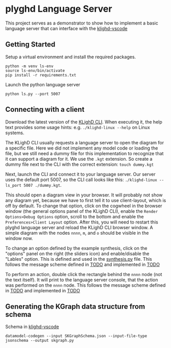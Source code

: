 # plyghd Language Server
This project serves as a demonstrator to show how to implement a basic language server that can interface with the [klighd-vscode](https://github.com/kieler/klighd-vscode)

## Getting Started
Setup a virtual environment and install the required packages.
```
python -m venv ls-env
source ls-env/bin/activate
pip install -r requirements.txt
```
Launch the python language server
```
python ls.py --port 5007
```

## Connecting with a client
Download the latest version of the [KLighD CLI](https://github.com/kieler/klighd-vscode/releases).
When executing it, the help text provides some usage hints: e.g. `./klighd-linux --help` on Linux systems.

The KLighD CLI usually requests a language server to open the diagram for a specific file. Here we did not implement any model code or loading the file, but we still need a dummy file for this implementation to recognize that it can support a diagram for it. We use the `.kgt` extension. So create a dummy file next to the CLI with the correct extension: `touch dummy.kgt`

Next, launch the CLI and connect it to your language server. Our server uses the default port 5007, so the CLI call looks like this: `./klighd-linux --ls_port 5007 ./dummy.kgt`.

This should open a diagram view in your browser. It will probably not show any diagram yet, because we have to first tell it to use client-layout, which is off by default. To change that option, click on the cogwheel in the browser window (the general options panel of the KLighD CLI), enable the `Render Options>Debug Options` option, scroll to the bottom and enable the `Preferences>Client Layout` option. After this, you will need to restart this plyghd language server and reload the KLighD CLI browser window. A simple diagram with the nodes `nnnn`, `m`, and `o` should be visible in the window now.

To change an option defined by the example synthesis, click on the "options" panel on the right (the sliders icon) and enable/disable the "Lables" option. This is defined and used in the [synthesis.py](https://github.com/kieler/plyghd-ls-demonstrator/blob/main/synthesis.py) file. This follows the message scheme defined in [TODO](https://todo) and implemented in [TODO](https://github.com/kieler/plyghd-ls-demonstrator/blob/main/ls.py)

To perform an action, double click the rectangle behind the `nnnn` node (not the text itself). It will print to the language server console, that the action was performed on the `nnnn` node. This follows the message scheme defined in [TODO](https://todo) and implemented in [TODO](https://github.com/kieler/plyghd-ls-demonstrator/blob/main/ls.py)

## Generating the KGraph data structure from schema
Schema in [klighd-vscode](https://github.com/kieler/klighd-vscode/tree/main/schema/SKGraphSchema.json)
```
datamodel-codegen --input SKGraphSchema.json --input-file-type jsonschema --output skgraph.py
```
